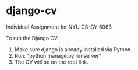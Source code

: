 # django-cv
Individual Assignment for NYU CS-GY 6063

To run the Django CV:
1. Make sure django is already installed via Python.
2. Run: "python manage.py runserver"
3. The CV will be on the root link.
